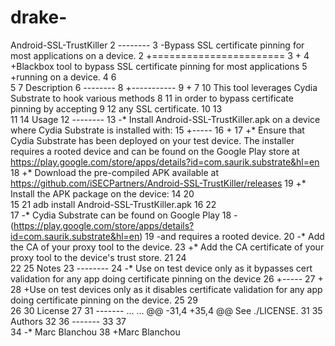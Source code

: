 drake-
======
 Android-SSL-TrustKiller
2		--------
3		-Bypass SSL certificate pinning for most applications on a device.
2	+=======================
3	+
4	+Blackbox tool to bypass SSL certificate pinning for most applications 
5	+running on a device.
4	6	 
5	7	 Description
6		--------
8	+-----------
9	+
7	10	 This tool leverages Cydia Substrate to hook various methods 
8	11	 in order to bypass certificate pinning by accepting
9	12	 any SSL certificate.
10	13	 
11	14	 Usage
12		--------
13		-* Install Android-SSL-TrustKiller.apk on a device where Cydia Substrate is installed with:
15	+-----
16	+
17	+* Ensure that Cydia Substrate has been deployed on your test device. The installer requires a rooted device and can be found on the Google Play store at https://play.google.com/store/apps/details?id=com.saurik.substrate&hl=en 
18	+* Download the pre-compiled APK available at https://github.com/iSECPartners/Android-SSL-TrustKiller/releases
19	+* Install the APK package on the device:
14	20	 
15	21	         adb install Android-SSL-TrustKiller.apk
16	22	 
17		-* Cydia Substrate can be found on Google Play 
18		-(https://play.google.com/store/apps/details?id=com.saurik.substrate&hl=en) 
19		-and requires a rooted device.
20		-* Add the CA of your proxy tool to the device.
23	+* Add the CA certificate of your proxy tool to the device's trust store.
21	24	 
22	25	 Notes
23		--------
24		-* Use on test device only as it bypasses cert validation for any app doing certificate pinning on the device
26	+-----
27	+
28	+Use on test devices only as it disables certificate validation for any app doing certificate pinning on the device.
25	29	 
26	30	 License
27	31	 -------
...	...	@@ -31,4 +35,4 @@ See ./LICENSE.
31	35	 Authors
32	36	 -------
33	37	 
34		-* Marc Blanchou
38	+Marc Blanchou
